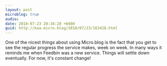 ```yaml
---
layout: post
microblog: true
audio: 
date: 2018-07-23 20:34:28 +0400
guid: http://kaa.micro.blog/2018/07/23/163428.html
---
```

One of the nicest things about using Micro.blog is the fact that you get to see the regular progress the service makes, week on week. In many ways it reminds me when Feedbin was a new service. Things will settle down eventually. For now, it's constant change!
